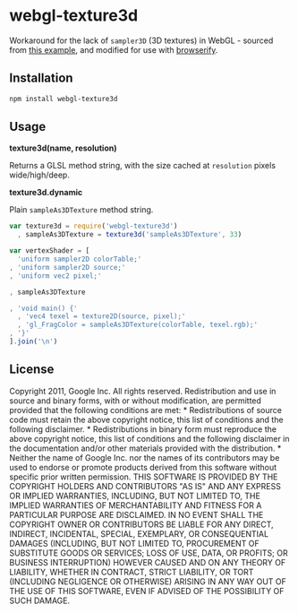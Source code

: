 # webgl-texture3d

Workaround for the lack of `sampler3D` (3D textures) in WebGL -
sourced from [this example](https://code.google.com/p/webglsamples/source/browse/color-adjust/color-adjust.html),
and modified for use with [browserify](http://browserify.org/).

## Installation ##

``` bash
npm install webgl-texture3d
```

## Usage ##

**texture3d(name, resolution)**

Returns a GLSL method string, with the size cached at `resolution` pixels wide/high/deep.

**texture3d.dynamic**

Plain `sampleAs3DTexture` method string.

``` javascript
var texture3d = require('webgl-texture3d')
  , sampleAs3DTexture = texture3d('sampleAs3DTexture', 33)

var vertexShader = [
  'uniform sampler2D colorTable;'
, 'uniform sampler2D source;'
, 'uniform vec2 pixel;'

, sampleAs3DTexture

, 'void main() {'
  , 'vec4 texel = texture2D(source, pixel);'
  , 'gl_FragColor = sampleAs3DTexture(colorTable, texel.rgb);'
, '}'
].join('\n')
```

## License ##

Copyright 2011, Google Inc.
All rights reserved.
Redistribution and use in source and binary forms, with or without
modification, are permitted provided that the following conditions are
met:
    * Redistributions of source code must retain the above copyright
notice, this list of conditions and the following disclaimer.
    * Redistributions in binary form must reproduce the above
copyright notice, this list of conditions and the following disclaimer
in the documentation and/or other materials provided with the
distribution.
    * Neither the name of Google Inc. nor the names of its
contributors may be used to endorse or promote products derived from
this software without specific prior written permission.
THIS SOFTWARE IS PROVIDED BY THE COPYRIGHT HOLDERS AND CONTRIBUTORS
"AS IS" AND ANY EXPRESS OR IMPLIED WARRANTIES, INCLUDING, BUT NOT
LIMITED TO, THE IMPLIED WARRANTIES OF MERCHANTABILITY AND FITNESS FOR
A PARTICULAR PURPOSE ARE DISCLAIMED. IN NO EVENT SHALL THE COPYRIGHT
OWNER OR CONTRIBUTORS BE LIABLE FOR ANY DIRECT, INDIRECT, INCIDENTAL,
SPECIAL, EXEMPLARY, OR CONSEQUENTIAL DAMAGES (INCLUDING, BUT NOT
LIMITED TO, PROCUREMENT OF SUBSTITUTE GOODS OR SERVICES; LOSS OF USE,
DATA, OR PROFITS; OR BUSINESS INTERRUPTION) HOWEVER CAUSED AND ON ANY
THEORY OF LIABILITY, WHETHER IN CONTRACT, STRICT LIABILITY, OR TORT
(INCLUDING NEGLIGENCE OR OTHERWISE) ARISING IN ANY WAY OUT OF THE USE
OF THIS SOFTWARE, EVEN IF ADVISED OF THE POSSIBILITY OF SUCH DAMAGE.
